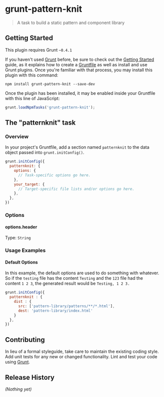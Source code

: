 # grunt-pattern-knit

> A task to build a static pattern and component library

## Getting Started
This plugin requires Grunt `~0.4.1`

If you haven't used [Grunt](http://gruntjs.com/) before, be sure to check out the [Getting Started](http://gruntjs.com/getting-started) guide, as it explains how to create a [Gruntfile](http://gruntjs.com/sample-gruntfile) as well as install and use Grunt plugins. Once you're familiar with that process, you may install this plugin with this command:

```shell
npm install grunt-pattern-knit --save-dev
```

Once the plugin has been installed, it may be enabled inside your Gruntfile with this line of JavaScript:

```js
grunt.loadNpmTasks('grunt-pattern-knit');
```

## The "patternknit" task

### Overview
In your project's Gruntfile, add a section named `patternknit` to the data object passed into `grunt.initConfig()`.

```js
grunt.initConfig({
  patternknit: {
    options: {
      // Task-specific options go here.
    },
    your_target: {
      // Target-specific file lists and/or options go here.
    },
  },
})
```

### Options

#### options.header
Type: `String`

### Usage Examples

#### Default Options
In this example, the default options are used to do something with whatever. So if the `testing` file has the content `Testing` and the `123` file had the content `1 2 3`, the generated result would be `Testing, 1 2 3.`

```js
grunt.initConfig({
  patternknit : {
    dist : {
      src: ['pattern-library/patterns/**/*.html'],
      dest: 'pattern-library/index.html'
    }
  },
})
```

## Contributing
In lieu of a formal styleguide, take care to maintain the existing coding style. Add unit tests for any new or changed functionality. Lint and test your code using [Grunt](http://gruntjs.com/).

## Release History
_(Nothing yet)_
